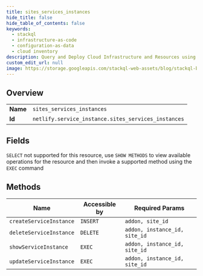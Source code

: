 ```yaml
---
title: sites_services_instances
hide_title: false
hide_table_of_contents: false
keywords:
  - stackql
  - infrastructure-as-code
  - configuration-as-data
  - cloud inventory
description: Query and Deploy Cloud Infrastructure and Resources using SQL
custom_edit_url: null
image: https://storage.googleapis.com/stackql-web-assets/blog/stackql-blog-post-featured-image.png
---
```

  
    

## Overview
<table><tbody>
<tr><td><b>Name</b></td><td><code>sites_services_instances</code></td></tr>
<tr><td><b>Id</b></td><td><code>netlify.service_instance.sites_services_instances</code></td></tr>
</tbody></table>

## Fields
`SELECT` not supported for this resource, use `SHOW METHODS` to view available operations for the resource and then invoke a supported method using the `EXEC` command  
## Methods
| Name | Accessible by | Required Params |
| ---- | ------------- | --------------- |
| `createServiceInstance` | `INSERT` | `addon, site_id` |
| `deleteServiceInstance` | `DELETE` | `addon, instance_id, site_id` |
| `showServiceInstance` | `EXEC` | `addon, instance_id, site_id` |
| `updateServiceInstance` | `EXEC` | `addon, instance_id, site_id` |
